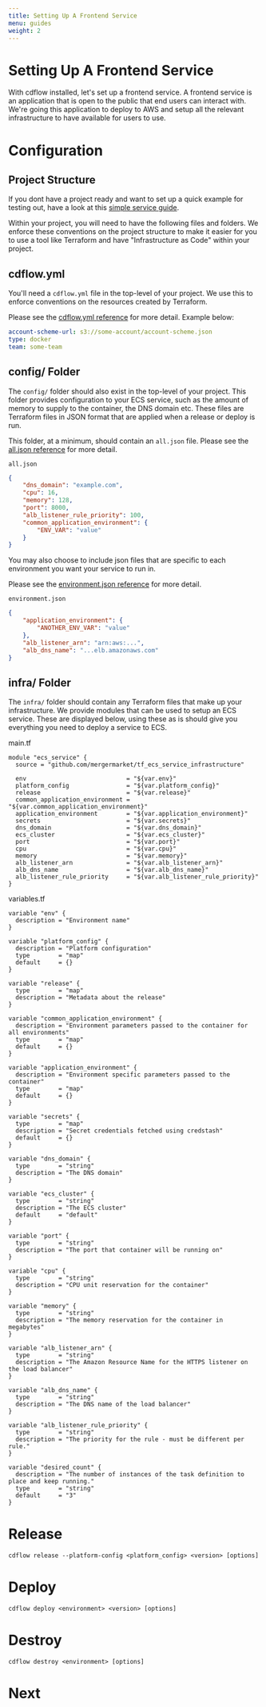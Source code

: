 ```yaml
---
title: Setting Up A Frontend Service 
menu: guides
weight: 2
---
```


# Setting Up A Frontend Service

With cdflow installed, let's set up a frontend service. A frontend service is an application that is open to the public that end users can interact with. We're going this application to deploy to AWS and setup all the relevant infrastructure to have available for users to use.

# Configuration

## Project Structure

If you dont have a project ready and want to set up a quick example for testing out, have a look at this [simple service guide](simple-service-guide).

Within your project, you will need to have the following files and folders. We enforce these conventions on the project structure to make it easier for you to use a tool like Terraform and have "Infrastructure as Code" within your project.

cdflow.yml
-----------

You'll need a `cdflow.yml` file in the top-level of your project. We use this to enforce conventions on the resources created by Terraform.

Please see the [cdflow.yml reference](/reference/cdflow-yaml) for more detail.
Example below:
```yaml
account-scheme-url: s3://some-account/account-scheme.json
type: docker
team: some-team
```

config/ Folder
--------------

The `config/` folder should also exist in the top-level of your project. This folder provides configuration to your ECS service, such as the amount of memory to supply to the container, the DNS domain etc. These files are Terraform files in JSON format that are applied when a release or deploy is run.

This folder, at a minimum, should contain an `all.json` file. Please see the [all.json reference](/reference/config-all-json) for more detail.
    
`all.json`

```json
{
    "dns_domain": "example.com",
    "cpu": 16,
    "memory": 128,
    "port": 8000,
    "alb_listener_rule_priority": 100,
    "common_application_environment": {
        "ENV_VAR": "value"
    }
}
```

You may also choose to include json files that are specific to each environment you want your service to run in.

Please see the [environment.json reference](/reference/config-env-json) for more detail.

`environment.json`
```json
{
    "application_environment": {
        "ANOTHER_ENV_VAR": "value"
    },
    "alb_listener_arn": "arn:aws:...",
    "alb_dns_name": "...elb.amazonaws.com"
}
```

infra/ Folder
-------------

The `infra/` folder should contain any Terraform files that make up your infrastructure. We provide modules that can be used to setup an ECS service. These are displayed below, using these as is should give you everything you need to deploy a service to ECS.

main.tf
```
module "ecs_service" {
  source = "github.com/mergermarket/tf_ecs_service_infrastructure"

  env                            = "${var.env}"
  platform_config                = "${var.platform_config}"
  release                        = "${var.release}"
  common_application_environment = "${var.common_application_environment}"
  application_environment        = "${var.application_environment}"
  secrets                        = "${var.secrets}"
  dns_domain                     = "${var.dns_domain}"
  ecs_cluster                    = "${var.ecs_cluster}"
  port                           = "${var.port}"
  cpu                            = "${var.cpu}"
  memory                         = "${var.memory}"
  alb_listener_arn               = "${var.alb_listener_arn}"
  alb_dns_name                   = "${var.alb_dns_name}"
  alb_listener_rule_priority     = "${var.alb_listener_rule_priority}"
}
```

variables.tf
```
variable "env" {
  description = "Environment name"
}

variable "platform_config" {
  description = "Platform configuration"
  type        = "map"
  default     = {}
}

variable "release" {
  type        = "map"
  description = "Metadata about the release"
}

variable "common_application_environment" {
  description = "Environment parameters passed to the container for all environments"
  type        = "map"
  default     = {}
}

variable "application_environment" {
  description = "Environment specific parameters passed to the container"
  type        = "map"
  default     = {}
}

variable "secrets" {
  type        = "map"
  description = "Secret credentials fetched using credstash"
  default     = {}
}

variable "dns_domain" {
  type        = "string"
  description = "The DNS domain"
}

variable "ecs_cluster" {
  type        = "string"
  description = "The ECS cluster"
  default     = "default"
}

variable "port" {
  type        = "string"
  description = "The port that container will be running on"
}

variable "cpu" {
  type        = "string"
  description = "CPU unit reservation for the container"
}

variable "memory" {
  type        = "string"
  description = "The memory reservation for the container in megabytes"
}

variable "alb_listener_arn" {
  type        = "string"
  description = "The Amazon Resource Name for the HTTPS listener on the load balancer"
}

variable "alb_dns_name" {
  type        = "string"
  description = "The DNS name of the load balancer"
}

variable "alb_listener_rule_priority" {
  type        = "string"
  description = "The priority for the rule - must be different per rule."
}

variable "desired_count" {
  description = "The number of instances of the task definition to place and keep running."
  type        = "string"
  default     = "3"
}
```
# Release

```shell
cdflow release --platform-config <platform_config> <version> [options]
```

# Deploy

```shell
cdflow deploy <environment> <version> [options]
```

# Destroy

```shell
cdflow destroy <environment> [options]
```

# Next
